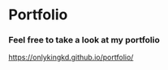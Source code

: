 # Portfolio
### Feel free to take a look at my portfolio <br>
https://onlykingkd.github.io/portfolio/
